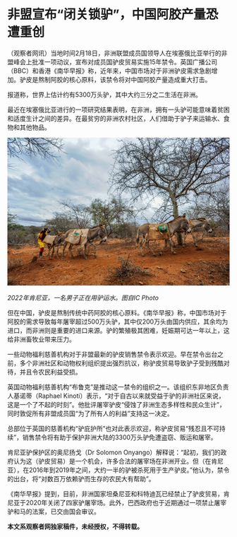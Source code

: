 # 非盟宣布“闭关锁驴”，中国阿胶产量恐遭重创

（观察者网讯）当地时间2月18日，非洲联盟成员国领导人在埃塞俄比亚举行的非盟峰会上批准一项动议，宣布对成员国驴皮贸易实施15年禁令。英国广播公司（BBC）和香港《南华早报》称，近年来，中国市场对于非洲驴皮需求急剧增加。驴皮是熬制阿胶的核心原料，该禁令将对中国阿胶产量造成重大打击。

报道称，世界上估计约有5300万头驴，其中大约三分之二生活在非洲。

最近在埃塞俄比亚进行的一项研究结果表明，在非洲，拥有一头驴可能意味着贫困和适度生计之间的差异。在最贫穷的非洲农村社区，人们借助于驴子来运输水、食物和其他物品。

![bbf93f4e983ea17bc9e720cc05118cee.jpg](https://raw.githubusercontent.com/qqhsx/qqnews_image/main/2024/02/21/非盟宣布“闭关锁驴”，中国阿胶产量恐遭重创/bbf93f4e983ea17bc9e720cc05118cee.jpg)

_2022年肯尼亚，一名男子正在用驴运水。图自IC Photo_

但在中国，驴皮是熬制传统中药阿胶的核心原料。《南华早报》称，中国市场对于阿胶的需求导致每年屠宰超过500万头驴，其中仅200万头由国内供应，其余均为进口，而非洲则是重要的进口来源。驴的繁殖极其困难，妊娠期可达一年以上，这给非洲畜牧业带来压力。

一些动物福利慈善机构对于非盟最新的驴皮销售禁令表示欢迎。早在禁令出台之前，多个非洲社区和动物权利组织提出强烈抗议，称驴皮贸易导致驴子受到残酷对待，并且令农民利益受损。

英国动物福利慈善机构“布鲁克”是推动这一禁令的组织之一。该组织东非地区负责人基诺蒂（Raphael
Kinoti）表示，“对于自古以来就受益于驴的非洲社区来说，这是一个了不起的时刻”。他批评屠宰驴皮“侵蚀了非洲生态多样性和民众生计”，同时敦促所有非盟成员国“为了所有人的利益”支持这一决定。

总部位于英国的慈善机构“驴庇护所”也对此表示欢迎，称驴皮贸易“残忍且不可持续”，销售禁令将有助于保护非洲大陆的3300万头驴免遭盗窃、贩运和屠宰。

肯尼亚驴保护区的奥尼扬戈（Dr Solomon
Onyango）解释说：“起初，我们的政府认为这（驴皮贸易）是一个机会，许多合法的屠宰场在非洲开业。但（在肯尼亚），在2016年到2019年之间，大约一半的驴被杀死用于生产驴皮。”他认为，禁令的出台，将“对数百万依赖驴而生存的农民大有帮助”。

《南华早报》提到，目前，非洲国家坦桑尼亚和科特迪瓦已经禁止了驴皮贸易，肯尼亚于2020年关闭了四家驴屠宰场。此外，巴西政府也于近期通过一项禁止屠宰驴和马的法案，已交由国会审议。

**本文系观察者网独家稿件，未经授权，不得转载。**


